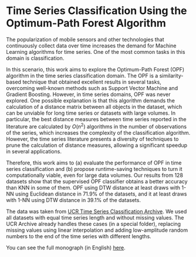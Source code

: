 # Time Series Classification Using the Optimum-Path Forest Algorithm

The popularization of mobile sensors and other technologies that continuously collect data over time increases the demand for Machine Learning algorithms for time series. One of the most common tasks in this domain is classification.

In this scenario, this work aims to explore the Optimum-Path Forest (OPF) algorithm in the time series classification domain. The OPF is a similarity-based technique that obtained excellent results in several tasks, overcoming well-known methods such as Support Vector Machine and Gradient Boosting. However, in time series domains, OPF was never explored. One possible explanation is that this algorithm demands the calculation of a distance matrix between all objects in the dataset, which can be unviable for long time series or datasets with large volumes. In particular, the best distance measures between time series reported in the literature are calculated by $O(n^2)$ algorithms in the number of observations of the series, which increases the complexity of the classification algorithm. However, the time series literature presents a diversity of techniques to prune the calculation of distance measures, allowing a significant speedup in several applications.

Therefore, this work aims to (a) evaluate the performance of OPF in time series classification and (b) propose runtime-saving techniques to turn it computationally viable, even for large data volumes. Our results from 128 datasets show that the supervised OPF classifier obtains a better accuracy than KNN in some of them. OPF using DTW distance at least draws with 1-NN using Euclidean distance in 71.9% of the datasets, and it at least draws with 1-NN using DTW distance in 39.1% of the datasets.

The data was taken from [UCR Time Series Classification Archive](https://www.cs.ucr.edu/~eamonn/time_series_data_2018/). We used all datasets with equal time series length and without missing values. The UCR Archive already handles these cases (in a special folder), replacing missing values using linear interpolation and adding low-amplitude random numbers to the end of the time series with different lengths.

You can see the full monograph (in English) [here](results/monograph.pdf).
